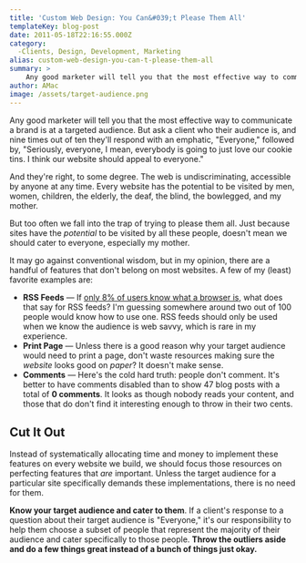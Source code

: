 ```yaml
---
title: 'Custom Web Design: You Can&#039;t Please Them All'
templateKey: blog-post
date: 2011-05-18T22:16:55.000Z
category: 
  -Clients, Design, Development, Marketing
alias: custom-web-design-you-can-t-please-them-all
summary: > 
  	Any good marketer will tell you that the most effective way to communicate a brand is at a targeted audience. But ask a client who their audience is, and nine times out of ten they'll respond with an emphatic, "Everyone," followed by, "Seriously, everyone, I mean, everybody is going to just love our cookie tins. I think our website should appeal to everyone."
author: AMac
image: /assets/target-audience.png
---
```


Any good marketer will tell you that the most effective way to communicate a brand is at a targeted audience. But ask a client who their audience is, and nine times out of ten they'll respond with an emphatic, "Everyone," followed by, "Seriously, everyone, I mean, everybody is going to just love our cookie tins. I think our website should appeal to everyone."

And they're right, to some degree. The web is undiscriminating, accessible by anyone at any time. Every website has the potential to be visited by men, women, children, the elderly, the deaf, the blind, the bowlegged, and my mother.

But too often we fall into the trap of trying to please them all. Just because sites have the _potential_ to be visited by all these people, doesn't mean we should cater to everyone, especially my mother.

It may go against conventional wisdom, but in my opinion, there are a handful of features that don't belong on most websites. A few of my (least) favorite examples are:

*   **RSS Feeds** — If [only 8% of users know what a browser is](https://www.youtube.com/watch?v=o4MwTvtyrUQ), what does that say for RSS feeds? I'm guessing somewhere around two out of 100 people would know how to use one. RSS feeds should only be used when we know the audience is web savvy, which is rare in my experience.
*   **Print Page** — Unless there is a good reason why your target audience would need to print a page, don't waste resources making sure the _website_ looks good on _paper_? It doesn't make sense.
*   **Comments** — Here's the cold hard truth: people don't comment. It's better to have comments disabled than to show 47 blog posts with a total of **0 comments**. It looks as though nobody reads your content, and those that do don't find it interesting enough to throw in their two cents.

Cut It Out
----------

Instead of systematically allocating time and money to implement these features on every website we build, we should focus those resources on perfecting features that _are_ important. Unless the target audience for a particular site specifically demands these implementations, there is no need for them.

**Know your target audience and cater to them**. If a client's response to a question about their target audience is "Everyone," it's our responsibility to help them choose a subset of people that represent the majority of their audience and cater specifically to those people. **Throw the outliers aside and do a few things great instead of a bunch of things just okay.**